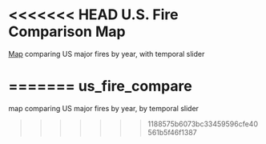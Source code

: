 <<<<<<< HEAD
U.S. Fire Comparison Map
===============

[Map](http://abenrob.github.io/us_fire_compare/) comparing US major fires by year, with temporal slider

=======
us_fire_compare
===============

map comparing US major fires by year, by temporal slider
>>>>>>> 1188575b6073bc33459596cfe40561b5f46f1387
